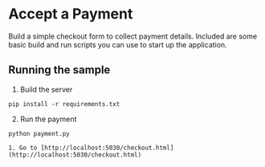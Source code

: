 # Accept a Payment

Build a simple checkout form to collect payment details. Included are some basic
build and run scripts you can use to start up the application.

## Running the sample

1. Build the server

~~~
pip install -r requirements.txt
~~~

2. Run the payment

~~~
python payment.py

1. Go to [http://localhost:5030/checkout.html](http://localhost:5030/checkout.html)